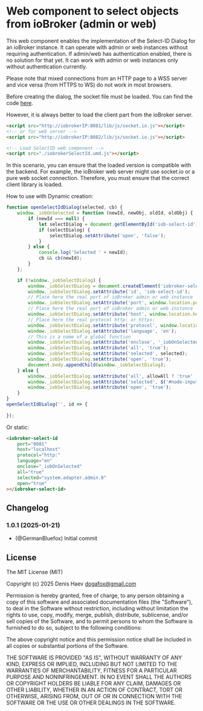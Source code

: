 # Web component to select objects from ioBroker (admin or web)
This web component enables the implementation of the Select-ID Dialog for an ioBroker instance.
It can operate with admin or web instances without requiring authentication. If admin/web has authentication enabled, there is no solution for that yet.
It can work with admin or web instances only without authentication currently.

Please note that mixed connections from an HTTP page to a WSS server and vice versa (from HTTPS to WS) do not work in most browsers.

Before creating the dialog, the socket file must be loaded. You can find the code [here](https://github.com/ioBroker/ioBroker.ws.client/tree/main/dist/esm).

However, it is always better to load the client part from the ioBroker server.
```html
<script src="http://iobrokerIP:8081/lib/js/socket.io.js"></script>
<!-- or for web server -->
<script src="http://iobrokerIP:8082/lib/js/socket.io.js"></script>

<!-- Load SelectID web component -->
<script src="./iobrokerSelectId.umd.js"></script>
```

In this scenario, you can ensure that the loaded version is compatible with the backend.
For example, the ioBroker web server might use socket.io or a pure web socket connection.
Therefore, you must ensure that the correct client library is loaded.

How to use with Dynamic creation:
```js
function openSelectIdDialog(selected, cb) {
    window._iobOnSelected = function (newId, newObj, oldId, oldObj) {
        if (newId === null) {
            let selectDialog = document.getElementById('iob-select-id');
            if (selectDialog) {
                selectDialog.setAttribute('open', 'false');
            }
        } else {
            console.log('Selected ' + newId);
            cb && cb(newId);
        }
    };

    if (!window._iobSelectDialog) {
        window._iobSelectDialog = document.createElement('iobroker-select-id');
        window._iobSelectDialog.setAttribute('id', 'iob-select-id');
        // Place here the real port of ioBroker admin or web instance
        window._iobSelectDialog.setAttribute('port', window.location.port);
        // Place here the real port of ioBroker admin or web instance
        window._iobSelectDialog.setAttribute('host', window.location.host);
        // Place here the real protocol http: or https:
        window._iobSelectDialog.setAttribute('protocol', window.location.protocol);
        window._iobSelectDialog.setAttribute('language', 'en');
        // This is a name of a global function
        window._iobSelectDialog.setAttribute('onclose', '_iobOnSelected');
        window._iobSelectDialog.setAttribute('all', 'true');
        window._iobSelectDialog.setAttribute('selected', selected);
        window._iobSelectDialog.setAttribute('open', 'true');
        document.body.appendChild(window._iobSelectDialog);
    } else {
        window._iobSelectDialog.setAttribute('all', allowAll ? 'true' : 'false');
        window._iobSelectDialog.setAttribute('selected', $('#node-input-topic').val());
        window._iobSelectDialog.setAttribute('open', 'true');
    }
}
openSelectIdDialog('', id => {
    
});
```

Or static:
```html
<iobroker-select-id
    port="8081"
    host="localhost"
    protocol="http:"
    language="en"
    onclose="_iobOnSelected"
    all="true"
    selected="system.adapter.admin.0"
    open="true"
></iobroker-select-id>
```

## Changelog
<!--
    ### **WORK IN PROGRESS**
-->
### 1.0.1 (2025-01-21)
- (@GermanBluefox) Initial commit

## License
The MIT License (MIT)

Copyright (c) 2025 Denis Haev <dogafox@gmail.com>

Permission is hereby granted, free of charge, to any person obtaining a copy
of this software and associated documentation files (the "Software"), to deal
in the Software without restriction, including without limitation the rights
to use, copy, modify, merge, publish, distribute, sublicense, and/or sell
copies of the Software, and to permit persons to whom the Software is
furnished to do so, subject to the following conditions:

The above copyright notice and this permission notice shall be included in all
copies or substantial portions of the Software.

THE SOFTWARE IS PROVIDED "AS IS", WITHOUT WARRANTY OF ANY KIND, EXPRESS OR
IMPLIED, INCLUDING BUT NOT LIMITED TO THE WARRANTIES OF MERCHANTABILITY,
FITNESS FOR A PARTICULAR PURPOSE AND NONINFRINGEMENT. IN NO EVENT SHALL THE
AUTHORS OR COPYRIGHT HOLDERS BE LIABLE FOR ANY CLAIM, DAMAGES OR OTHER
LIABILITY, WHETHER IN AN ACTION OF CONTRACT, TORT OR OTHERWISE, ARISING FROM,
OUT OF OR IN CONNECTION WITH THE SOFTWARE OR THE USE OR OTHER DEALINGS IN THE
SOFTWARE.
